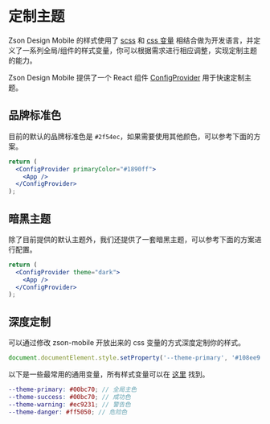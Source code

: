 # 定制主题

Zson Design Mobile 的样式使用了 [scss](https://sass-lang.com) 和 [css 变量](https://www.w3.org/Style/CSS/) 相结合做为开发语言，并定义了一系列全局/组件的样式变量，你可以根据需求进行相应调整，实现定制主题的能力。

Zson Design Mobile 提供了一个 React 组件 [ConfigProvider](#/components/config-provider) 用于快速定制主题。

## 品牌标准色

目前的默认的品牌标准色是 `#2f54ec`，如果需要使用其他颜色，可以参考下面的方案。

```jsx
return (
  <ConfigProvider primaryColor="#1890ff">
    <App />
  </ConfigProvider>
);
```

## 暗黑主题

除了目前提供的默认主题外，我们还提供了一套暗黑主题，可以参考下面的方案进行配置。

```jsx
return (
  <ConfigProvider theme="dark">
    <App />
  </ConfigProvider>
);
```

## 深度定制

可以通过修改 zson-mobile 开放出来的 css 变量的方式深度定制你的样式。

```js
document.documentElement.style.setProperty('--theme-primary', '#108ee9');
```

以下是一些最常用的通用变量，所有样式变量可以在 [这里](https://github.com/zson-mobile/zson-mobile.github.io/blob/master/packages/zson-mobile.github.io/src/style/themes/default.scss) 找到。

```scss
--theme-primary: #00bc70; // 全局主色
--theme-success: #00bc70; // 成功色
--theme-warning: #ec9231; // 警告色
--theme-danger: #ff5050; // 危险色
```
